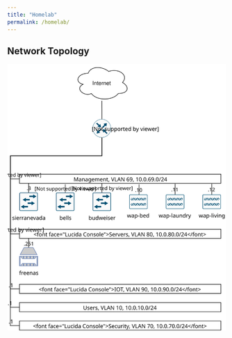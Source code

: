 ```yaml
---
title: "Homelab"
permalink: /homelab/
---
```


## Network Topology

![Layer 3 network diagram](../assets/layer-3-network.svg)
